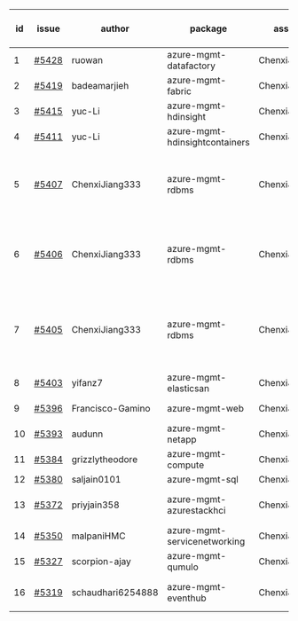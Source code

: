 | id | issue | author | package | assignee | bot advice | created date of issue | target release date | date from target |
| ------ | ------ | ------ | ------ | ------ | ------ | ------ | ------ | :-----: |
| 1 | [#5428](https://github.com/Azure/sdk-release-request/issues/5428) | ruowan | azure-mgmt-datafactory | ChenxiJiang333 | new issue. | 08-16 | 08-23 |  |
| 2 | [#5419](https://github.com/Azure/sdk-release-request/issues/5419) | badeamarjieh | azure-mgmt-fabric | ChenxiJiang333 | FirstBeta. TypeSpec. | 08-12 | 09-26 |  |
| 3 | [#5415](https://github.com/Azure/sdk-release-request/issues/5415) | yuc-Li | azure-mgmt-hdinsight | ChenxiJiang333 |  | 08-08 | 08-22 |  |
| 4 | [#5411](https://github.com/Azure/sdk-release-request/issues/5411) | yuc-Li | azure-mgmt-hdinsightcontainers | ChenxiJiang333 |  | 08-08 | 08-22 |  |
| 5 | [#5407](https://github.com/Azure/sdk-release-request/issues/5407) | ChenxiJiang333 | azure-mgmt-rdbms | ChenxiJiang333 | duplicated issue  <br> Attention to inconsistent tag. MultiAPI | 08-07 | fail to get. |  |
| 6 | [#5406](https://github.com/Azure/sdk-release-request/issues/5406) | ChenxiJiang333 | azure-mgmt-rdbms | ChenxiJiang333 | duplicated issue  <br> Attention to inconsistent tag. MultiAPI | 08-07 | fail to get. |  |
| 7 | [#5405](https://github.com/Azure/sdk-release-request/issues/5405) | ChenxiJiang333 | azure-mgmt-rdbms | ChenxiJiang333 | duplicated issue  <br> new version is 0.0.0, please check base branch! | 08-07 | fail to get. |  |
| 8 | [#5403](https://github.com/Azure/sdk-release-request/issues/5403) | yifanz7 | azure-mgmt-elasticsan | ChenxiJiang333 | HoldOn. | 08-07 | 08-22 |  |
| 9 | [#5396](https://github.com/Azure/sdk-release-request/issues/5396) | Francisco-Gamino | azure-mgmt-web | ChenxiJiang333 |  | 08-01 | fail to get. |  |
| 10 | [#5393](https://github.com/Azure/sdk-release-request/issues/5393) | audunn | azure-mgmt-netapp | ChenxiJiang333 |  | 07-31 | 08-23 |  |
| 11 | [#5384](https://github.com/Azure/sdk-release-request/issues/5384) | grizzlytheodore | azure-mgmt-compute | ChenxiJiang333 |  | 07-30 | 08-23 |  |
| 12 | [#5380](https://github.com/Azure/sdk-release-request/issues/5380) | saljain0101 | azure-mgmt-sql | ChenxiJiang333 |  | 07-26 | 08-22 |  |
| 13 | [#5372](https://github.com/Azure/sdk-release-request/issues/5372) | priyjain358 | azure-mgmt-azurestackhci | ChenxiJiang333 | new comment. HoldOn. | 07-24 | 08-22 |  |
| 14 | [#5350](https://github.com/Azure/sdk-release-request/issues/5350) | malpaniHMC | azure-mgmt-servicenetworking | ChenxiJiang333 | HoldOn. | 07-18 | 08-23 |  |
| 15 | [#5327](https://github.com/Azure/sdk-release-request/issues/5327) | scorpion-ajay | azure-mgmt-qumulo | ChenxiJiang333 |  | 07-09 | 08-23 |  |
| 16 | [#5319](https://github.com/Azure/sdk-release-request/issues/5319) | schaudhari6254888 | azure-mgmt-eventhub | ChenxiJiang333 | new comment. HoldOn. | 07-05 | 08-23 |  |
